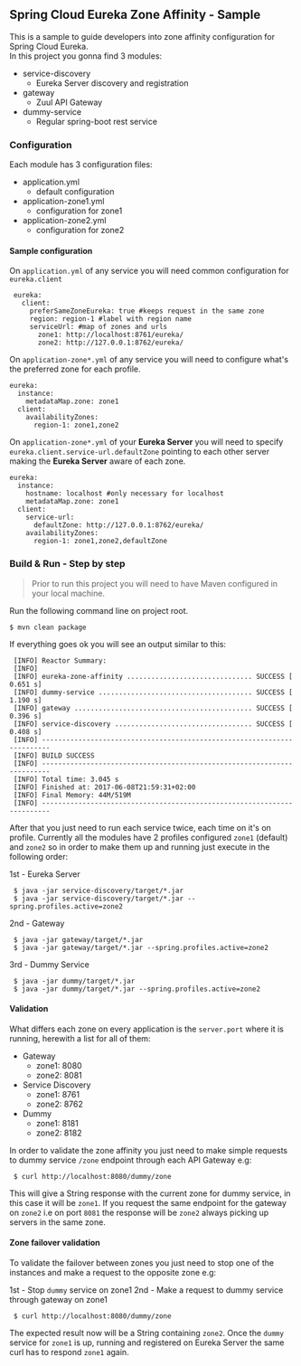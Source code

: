 Spring Cloud Eureka Zone Affinity - Sample
---

This is a sample to guide developers into zone affinity configuration for Spring 
Cloud Eureka.  
In this project you gonna find 3 modules:
 
 * service-discovery
   * Eureka Server discovery and registration
 * gateway
   * Zuul API Gateway
 * dummy-service
   * Regular spring-boot rest service
   
### Configuration
Each module has 3 configuration files:
   * application.yml
     * default configuration
   * application-zone1.yml
     * configuration for zone1
   * application-zone2.yml
     * configuration for zone2
     
#### Sample configuration
On `application.yml` of any service you will need common configuration for `eureka.client`

```
 eureka:
   client:
     preferSameZoneEureka: true #keeps request in the same zone
     region: region-1 #label with region name
     serviceUrl: #map of zones and urls
       zone1: http://localhost:8761/eureka/
       zone2: http://127.0.0.1:8762/eureka/
```

On `application-zone*.yml` of any service you will need to configure what's the preferred zone for each profile.
```
eureka:
  instance:
    metadataMap.zone: zone1
  client:
    availabilityZones:
      region-1: zone1,zone2
```

On `application-zone*.yml` of your **Eureka Server** you will need to specify `eureka.client.service-url.defaultZone` 
pointing to each other server making the **Eureka Server** aware of each zone. 

```
eureka:
  instance:
    hostname: localhost #only necessary for localhost
    metadataMap.zone: zone1
  client:
    service-url:
      defaultZone: http://127.0.0.1:8762/eureka/
    availabilityZones:
      region-1: zone1,zone2,defaultZone
```


### Build & Run - Step by step
>Prior to run this project you will need to have Maven configured in your local machine.  

Run the following command line on project root.
```
$ mvn clean package
```

If everything goes ok you will see an output similar to this:

```
 [INFO] Reactor Summary:
 [INFO] 
 [INFO] eureka-zone-affinity ............................... SUCCESS [  0.651 s]
 [INFO] dummy-service ...................................... SUCCESS [  1.190 s]
 [INFO] gateway ............................................ SUCCESS [  0.396 s]
 [INFO] service-discovery .................................. SUCCESS [  0.408 s]
 [INFO] ------------------------------------------------------------------------
 [INFO] BUILD SUCCESS
 [INFO] ------------------------------------------------------------------------
 [INFO] Total time: 3.045 s
 [INFO] Finished at: 2017-06-08T21:59:31+02:00
 [INFO] Final Memory: 44M/519M
 [INFO] ------------------------------------------------------------------------
```

After that you just need to run each service twice, each time on it's on profile. Currently all the modules have 2 
profiles configured `zone1` (default) and `zone2` so in order to make them up and running just execute in the following 
order:

1st - Eureka Server
```
 $ java -jar service-discovery/target/*.jar
 $ java -jar service-discovery/target/*.jar --spring.profiles.active=zone2 
```

2nd - Gateway
```
 $ java -jar gateway/target/*.jar
 $ java -jar gateway/target/*.jar --spring.profiles.active=zone2 
```

3rd - Dummy Service
```
 $ java -jar dummy/target/*.jar
 $ java -jar dummy/target/*.jar --spring.profiles.active=zone2 
```

#### Validation
What differs each zone on every application is the `server.port` where it is running, herewith a list for all of them:
  * Gateway
    * zone1: 8080
    * zone2: 8081
  * Service Discovery
    * zone1: 8761
    * zone2: 8762
  * Dummy
    * zone1: 8181
    * zone2: 8182

In order to validate the zone affinity you just need to make simple requests to dummy service `/zone` endpoint through
each API Gateway e.g:

```
 $ curl http://localhost:8080/dummy/zone
```

This will give a String response with the current zone for dummy service, in this case it will be `zone1`. If you request
the same endpoint for the gateway on `zone2` i.e on port `8081` the response will be `zone2` always picking up servers in
the same zone.  

#### Zone failover validation

To validate the failover between zones you just need to stop one of the instances and make a request to the opposite 
zone e.g:

1st - Stop `dummy` service on zone1
2nd - Make a request to dummy service through gateway on zone1
```
 $ curl http://localhost:8080/dummy/zone
```
The expected result now will be a String containing `zone2`. Once the `dummy` service for `zone1` is up, running and 
registered on Eureka Server the same curl has to respond `zone1` again.